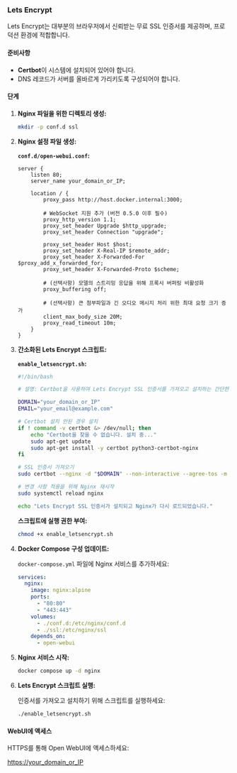 ### Lets Encrypt

Lets Encrypt는 대부분의 브라우저에서 신뢰받는 무료 SSL 인증서를 제공하며, 프로덕션 환경에 적합합니다.

#### 준비사항

- **Certbot**이 시스템에 설치되어 있어야 합니다.
- DNS 레코드가 서버를 올바르게 가리키도록 구성되어야 합니다.

#### 단계

1. **Nginx 파일을 위한 디렉토리 생성:**

    ```bash
    mkdir -p conf.d ssl
    ```

2. **Nginx 설정 파일 생성:**

    **`conf.d/open-webui.conf`:**

    ```nginx
    server {
        listen 80;
        server_name your_domain_or_IP;

        location / {
            proxy_pass http://host.docker.internal:3000;
    
            # WebSocket 지원 추가 (버전 0.5.0 이후 필수)
            proxy_http_version 1.1;
            proxy_set_header Upgrade $http_upgrade;
            proxy_set_header Connection "upgrade";

            proxy_set_header Host $host;
            proxy_set_header X-Real-IP $remote_addr;
            proxy_set_header X-Forwarded-For $proxy_add_x_forwarded_for;
            proxy_set_header X-Forwarded-Proto $scheme;

            # (선택사항) 모델의 스트리밍 응답을 위해 프록시 버퍼링 비활성화
            proxy_buffering off;

            # (선택사항) 큰 첨부파일과 긴 오디오 메시지 처리 위한 최대 요청 크기 증가
            client_max_body_size 20M;
            proxy_read_timeout 10m;
        }
    }
    ```

3. **간소화된 Lets Encrypt 스크립트:**

    **`enable_letsencrypt.sh`:**

    ```bash
    #!/bin/bash

    # 설명: Certbot을 사용하여 Lets Encrypt SSL 인증서를 가져오고 설치하는 간단한 스크립트.

    DOMAIN="your_domain_or_IP"
    EMAIL="your_email@example.com"

    # Certbot 설치 안된 경우 설치
    if ! command -v certbot &> /dev/null; then
        echo "Certbot을 찾을 수 없습니다. 설치 중..."
        sudo apt-get update
        sudo apt-get install -y certbot python3-certbot-nginx
    fi

    # SSL 인증서 가져오기
    sudo certbot --nginx -d "$DOMAIN" --non-interactive --agree-tos -m "$EMAIL"

    # 변경 사항 적용을 위해 Nginx 재시작
    sudo systemctl reload nginx

    echo "Lets Encrypt SSL 인증서가 설치되고 Nginx가 다시 로드되었습니다."
    ```

    **스크립트에 실행 권한 부여:**

    ```bash
    chmod +x enable_letsencrypt.sh
    ```

4. **Docker Compose 구성 업데이트:**

    `docker-compose.yml` 파일에 Nginx 서비스를 추가하세요:

    ```yaml
    services:
      nginx:
        image: nginx:alpine
        ports:
          - "80:80"
          - "443:443"
        volumes:
          - ./conf.d:/etc/nginx/conf.d
          - ./ssl:/etc/nginx/ssl
        depends_on:
          - open-webui
    ```

5. **Nginx 서비스 시작:**

    ```bash
    docker compose up -d nginx
    ```

6. **Lets Encrypt 스크립트 실행:**

    인증서를 가져오고 설치하기 위해 스크립트를 실행하세요:

    ```bash
    ./enable_letsencrypt.sh
    ```

#### WebUI에 액세스

HTTPS를 통해 Open WebUI에 액세스하세요:

[https://your_domain_or_IP](https://your_domain_or_IP)
